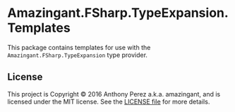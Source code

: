 Amazingant.FSharp.TypeExpansion.Templates
=========================================

This package contains templates for use with the
`Amazingant.FSharp.TypeExpansion` type provider.


License
-------

This project is Copyright © 2016 Anthony Perez a.k.a. amazingant, and is
licensed under the MIT license. See the [LICENSE file][license] for more
details.


[license]: https://github.com/amazingant/Amazingant.FSharp.TypeExpansion.Templates/blob/master/LICENSE
